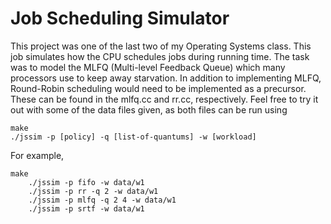 # Job Scheduling Simulator

This project was one of the last two of my Operating Systems class. This job simulates how the CPU schedules jobs during running time.
The task was to model the MLFQ (Multi-level Feedback Queue) which many processors use to keep away starvation. In addition to implementing
MLFQ, Round-Robin scheduling would need to be implemented as a precursor. These can be found in the mlfq.cc and rr.cc, respectively.
Feel free to try it out with some of the data files given, as both files can be run using

```
make
./jssim -p [policy] -q [list-of-quantums] -w [workload]
```

For example,

```
make
	./jssim -p fifo -w data/w1
	./jssim -p rr -q 2 -w data/w1
	./jssim -p mlfq -q 2 4 -w data/w1
	./jssim -p srtf -w data/w1
```
